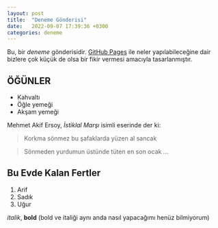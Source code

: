 ```yaml
---
layout: post
title:  "Deneme Gönderisi"
date:   2022-09-07 17:39:36 +0300
categories: deneme
---
```


Bu, bir _deneme_ gönderisidir. [GitHub Pages](https://pages.github.com) ile neler yapılabileceğine dair bizlere çok küçük de olsa bir fikir vermesi amacıyla tasarlanmıştır.

## ÖĞÜNLER

* Kahvaltı
* Öğle yemeği
* Akşam yemeği

Mehmet Akif Ersoy, _İstiklal Marşı_ isimli eserinde der ki:
> Korkma sönmez bu şafaklarda yüzen al sancak

> Sönmeden yurdumun üstünde tüten en son ocak
> ...

## Bu Evde Kalan Fertler
1. Arif
2. Sadık
3. Uğur

_italik_, **bold** (bold ve italiği aynı anda nasıl yapacağımı henüz bilmiyorum)
